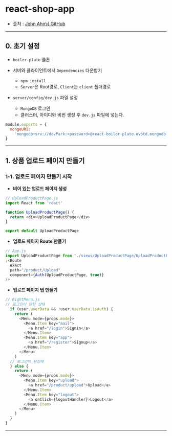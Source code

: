 # react-shop-app

- 출처 : [John Ahn님 GitHub](https://github.com/jaewonhimnae)

---

## 0. 초기 설정

- `boiler-plate` 클론

- 서버와 클라이언트에서 `Dependencies` 다운받기

  - `npm install`
  - `Server`은 Root경로, `Client`는 `client` 폴더경로

- `server/config/dev.js` 파일 설정
  - `MongoDB` 로그인
  - 클러스터, 아이디와 비번 생성 후 `dev.js` 파일에 넣는다.

```js
module.exports = {
  mongoURI:
    'mongodb+srv://devPark:<password>@react-boiler-plate.ovbtd.mongodb.net/<dbname>?retryWrites=true&w=majority',
}
```

---

## 1. 상품 업로드 페이지 만들기

### 1-1. 업로드 페이지 만들기 시작

- **비어 있는 업로드 페이지 생성**

```js
// UploadProductPage.js
import React from 'react'

function UploadProductPage() {
  return <div>UploadProductPage</div>
}

export default UploadProductPage
```

- **업로드 페이지 Route 만들기**

```js
// App.js
import UploadProductPage from './views/UploadProductPage/UploadProductPage'
;<Route
  exact
  path="/product/Upload"
  component={Auth(UploadProductPage, true)}
/>
```

- **업로드 페이지 탭 만들기**

```js
// RightMenu.js
// 로그인이 안된 상태
  if (user.userData && !user.userData.isAuth) {
    return (
      <Menu mode={props.mode}>
        <Menu.Item key="mail">
          <a href="/login">Signin</a>
        </Menu.Item>
        <Menu.Item key="app">
          <a href="/register">Signup</a>
        </Menu.Item>
      </Menu>
    )
  // 로그인이 된상태
  } else {
    return (
      <Menu mode={props.mode}>
        <Menu.Item key="upload">
          <a href="/product/upload">Upload</a>
        </Menu.Item>
        <Menu.Item key="logout">
          <a onClick={logoutHandler}>Logout</a>
        </Menu.Item>
      </Menu>
    )
  }
}
```

---
